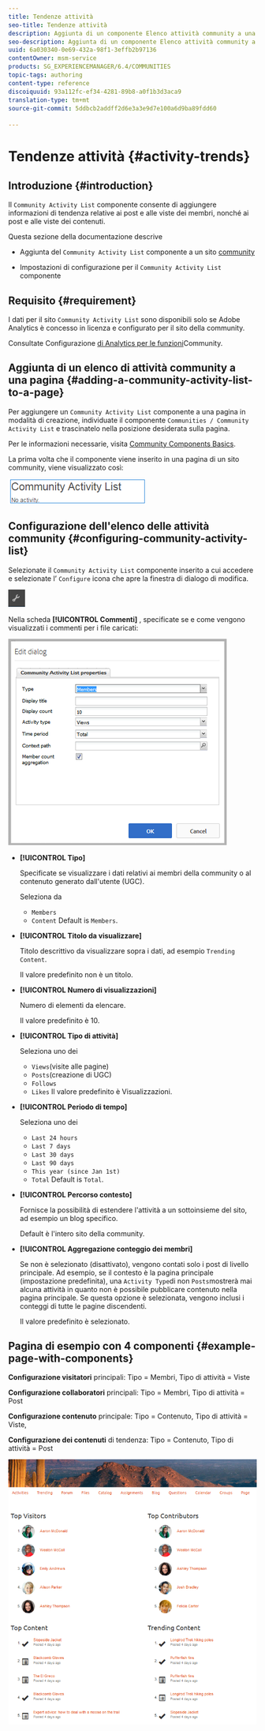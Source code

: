 ```yaml
---
title: Tendenze attività
seo-title: Tendenze attività
description: Aggiunta di un componente Elenco attività community a una pagina
seo-description: Aggiunta di un componente Elenco attività community a una pagina
uuid: 6a030340-0e69-432a-98f1-3effb2b97136
contentOwner: msm-service
products: SG_EXPERIENCEMANAGER/6.4/COMMUNITIES
topic-tags: authoring
content-type: reference
discoiquuid: 93a112fc-ef34-4281-89b8-a0f1b3d3aca9
translation-type: tm+mt
source-git-commit: 5ddbcb2addff2d6e3a3e9d7e100a6d9ba89fdd60

---
```



# Tendenze attività {#activity-trends}

## Introduzione {#introduction}

Il `Community Activity List` componente consente di aggiungere informazioni di tendenza relative ai post e alle viste dei membri, nonché ai post e alle viste dei contenuti.

Questa sezione della documentazione descrive

* Aggiunta del `Community Activity List` componente a un sito [community](overview.md#community-sites)

* Impostazioni di configurazione per il `Community Activity List` componente

## Requisito {#requirement}

I dati per il sito `Community Activity List` sono disponibili solo se Adobe Analytics è concesso in licenza e configurato per il sito della community.

Consultate Configurazione [di Analytics per le funzioni](analytics.md)Community.

## Aggiunta di un elenco di attività community a una pagina {#adding-a-community-activity-list-to-a-page}

Per aggiungere un `Community Activity List` componente a una pagina in modalità di creazione, individuate il componente `Communities / Community Activity List` e trascinatelo nella posizione desiderata sulla pagina.

Per le informazioni necessarie, visita [Community Components Basics](basics.md).

La prima volta che il componente viene inserito in una pagina di un sito community, viene visualizzato così:

![chlimage_1-227](assets/chlimage_1-227.png)

## Configurazione dell&#39;elenco delle attività community {#configuring-community-activity-list}

Selezionate il `Community Activity List` componente inserito a cui accedere e selezionate l’ `Configure` icona che apre la finestra di dialogo di modifica.

![chlimage_1-228](assets/chlimage_1-228.png)

Nella scheda **[!UICONTROL Commenti]** , specificate se e come vengono visualizzati i commenti per i file caricati:

![chlimage_1-229](assets/chlimage_1-229.png)

* **[!UICONTROL Tipo]**

   Specificate se visualizzare i dati relativi ai membri della community o al contenuto generato dall&#39;utente (UGC).

   Seleziona da
   * `Members`
   * `Content`
   Default is `Members`.

* **[!UICONTROL Titolo da visualizzare]**

   Titolo descrittivo da visualizzare sopra i dati, ad esempio `Trending Content`.

   Il valore predefinito non è un titolo.

* **[!UICONTROL Numero di visualizzazioni]**

   Numero di elementi da elencare.

   Il valore predefinito è 10.

* **[!UICONTROL Tipo di attività]**

   Seleziona uno dei
   * `Views`(visite alle pagine)
   * `Posts`(creazione di UGC)
   * `Follows`
   * `Likes`
   Il valore predefinito è Visualizzazioni.

* **[!UICONTROL Periodo di tempo]**

   Seleziona uno dei
   * `Last 24 hours`
   * `Last 7 days`
   * `Last 30 days`
   * `Last 90 days`
   * `This year (since Jan 1st)`
   * `Total`
   Default is `Total`.

* **[!UICONTROL Percorso contesto]**

   Fornisce la possibilità di estendere l&#39;attività a un sottoinsieme del sito, ad esempio un blog specifico.

   Default è l&#39;intero sito della community.

* **[!UICONTROL Aggregazione conteggio dei membri]**

   Se non è selezionato (disattivato), vengono contati solo i post di livello principale. Ad esempio, se il contesto è la pagina principale (impostazione predefinita), una `Activity Type`di non `Posts`mostrerà mai alcuna attività in quanto non è possibile pubblicare contenuto nella pagina principale. Se questa opzione è selezionata, vengono inclusi i conteggi di tutte le pagine discendenti.

   Il valore predefinito è selezionato.

## Pagina di esempio con 4 componenti {#example-page-with-components}

**Configurazione visitatori** principali: Tipo = Membri, Tipo di attività = Viste

**Configurazione collaboratori** principali: Tipo = Membri, Tipo di attività = Post

**Configurazione contenuto** principale: Tipo = Contenuto, Tipo di attività = Viste,

**Configurazione dei contenuti** di tendenza: Tipo = Contenuto, Tipo di attività = Post

![chlimage_1-230](assets/chlimage_1-230.png)
